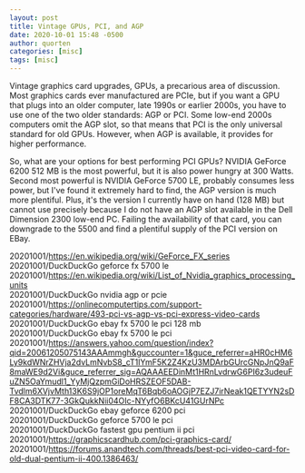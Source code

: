 ```yaml
---
layout: post
title: Vintage GPUs, PCI, and AGP
date: 2020-10-01 15:48 -0500
author: quorten
categories: [misc]
tags: [misc]
---
```


Vintage graphics card upgrades, GPUs, a precarious area of discussion.
Most graphics cards ever manufactured are PCIe, but if you want a GPU
that plugs into an older computer, late 1990s or earlier 2000s, you
have to use one of the two older standards: AGP or PCI.  Some low-end
2000s computers omit the AGP slot, so that means that PCI is the only
universal standard for old GPUs.  However, when AGP is available, it
provides for higher performance.

So, what are your options for best performing PCI GPUs?  NVIDIA
GeForce 6200 512 MB is the most powerful, but it is also power hungry
at 300 Watts.  Second most powerful is NVIDIA GeForce 5700 LE,
probably consumes less power, but I've found it extremely hard to
find, the AGP version is much more plentiful.  Plus, it's the version
I currently have on hand (128 MB) but cannot use precisely because I
do not have an AGP slot available in the Dell Dimension 2300 low-end
PC.  Failing the availability of that card, you can downgrade to the
5500 and find a plentiful supply of the PCI version on EBay.

<!-- more -->

20201001/https://en.wikipedia.org/wiki/GeForce_FX_series  
20201001/DuckDuckGo geforce fx 5700 le  
20201001/https://en.wikipedia.org/wiki/List_of_Nvidia_graphics_processing_units  
20201001/DuckDuckGo nvidia agp or pcie  
20201001/https://onlinecomputertips.com/support-categories/hardware/493-pci-vs-agp-vs-pci-express-video-cards  
20201001/DuckDuckGo ebay fx 5700 le pci 128 mb  
20201001/DuckDuckGo ebay fx 5700 le pci  
20201001/https://answers.yahoo.com/question/index?qid=20061205075143AAAmmgh&guccounter=1&guce_referrer=aHR0cHM6Ly9kdWNrZHVja2dvLmNvbS8_cT1lYmF5K2Z4KzU3MDArbGUrcGNpJnQ9aF8maWE9d2Vi&guce_referrer_sig=AQAAAEEDinMt1HRnLvdrwG6PI6z3udeuFuZN5OaYmudl1_YyMjQzpmGiDoHRSZEOF5DAB-Tvdlm6XVjvMth13K6S9jOP1oreMqT6Bqb6oAOGjP7EZJ7irNeak1QETYYN2sDF8CA3DTK77-3GkQukkNii04OIc-NYyfO6BKcU41GUrNPc  
20201001/DuckDuckGo ebay geforce 6200 pci  
20201001/DuckDuckGo geforce 5700 le pci  
20201001/DuckDuckGo fastest gpu pentium ii pci  
20201001/https://graphicscardhub.com/pci-graphics-card/  
20201001/https://forums.anandtech.com/threads/best-pci-video-card-for-old-dual-pentium-ii-400.1386463/
